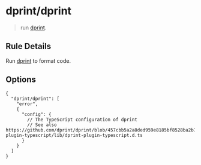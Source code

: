 # dprint/dprint

> run [dprint].

## Rule Details

Run [dprint] to format code.

## Options

```jsonc
{
  "dprint/dprint": [
    "error",
    {
      "config": {
        // The TypeScript configuration of dprint
        // See also https://github.com/dprint/dprint/blob/457cbb5a2a8ded959e8185bf8528ba2b7241b7dd/packages/dprint-plugin-typescript/lib/dprint-plugin-typescript.d.ts
      }
    }
  ]
}
```

[dprint]: https://github.com/dprint/dprint
